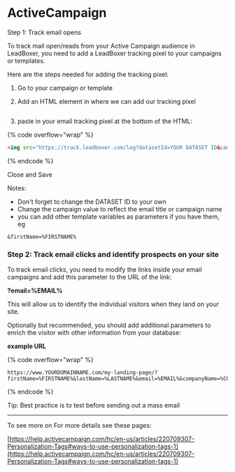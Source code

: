 # ActiveCampaign

Step 1: Track email opens

To track mail open/reads from your Active Campaign audience in LeadBoxer, you need to add a LeadBoxer tracking pixel to your campaigns or templates.&#x20;

Here are the steps needed for adding the tracking pixel:

1. Go to your campaign or template
2.  Add an HTML element in where we can add our tracking pixel

    <figure><img src="https://d33v4339jhl8k0.cloudfront.net/docs/assets/565e1cb7c697915b26a5c214/images/61deaad91adf855680c78f5b/file-3uixi9QVzq.png" alt=""><figcaption></figcaption></figure>
3. paste in your email tracking pixel at the bottom of the HTML:

{% code overflow="wrap" %}
```html
<img src="https://track.leadboxer.com/log?datasetId=YOUR DATASET ID&campaign=my-campaign&email=%EMAIL%">
```
{% endcode %}

Close and Save

Notes:

* Don't forget to change the DATASET ID to your own
* Change the campaign value to reflect the email title or campaign name&#x20;
* you can add other template variables as parameters if you have them, eg&#x20;

```
&firstName=%FIRSTNAME%
```

### Step 2: Track email clicks and identify prospects on your site

To track email clicks, you need to modify the links inside your email campaigns and add this parameter to the URL of the link:

**?email=%EMAIL%**

This will allow us to identify the individual visitors when they land on your site.

Optionally but recommended, you should add additional parameters to enrich the visitor with other information from your database:

**example URL**

{% code overflow="wrap" %}
```url
https://www.YOURDOMAINNAME.com/my-landing-page/?firstName=%FIRSTNAME%&lastName=%LASTNAME%&email=%EMAIL%&companyName=%COMPANYNAME%
```
{% endcode %}

Tip: Best practice is to test before sending out a mass email

***

To see more on For more details see these pages:

[https://help.activecampaign.com/hc/en-us/articles/220709307-Personalization-Tags#ways-to-use-personalization-tags-1](https://help.activecampaign.com/hc/en-us/articles/220709307-Personalization-Tags#ways-to-use-personalization-tags-1)
